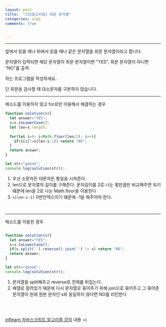 ```yaml
---
layout: post
title:  "[JS알고리즘] 회문 문자열"
categories: algo 
comments: true


---
```






---

앞에서 읽을 때나 뒤에서 읽을 때나 같은 문자열을 회문 문자열이라고 합니다.

문자열이 입력되면 해당 문자열이 회문 문자열이면 "YES", 회문 문자열이 아니면 “NO"를 출력

하는 프로그램을 작성하세요.

단 회문을 검사할 때 대소문자를 구분하지 않습니다.

---



메소드를 이용하지 않고 for로만 이용해서 해결하는 경우

~~~javascript
function solution(s){
  let answer="YES";
  s=s.toLowerCase();
  let len=s.length;
  
  for(let i=0; i<Math.floor(len/2); i++){
    if(s[i]!=s[len-i-1]) return "NO";
  }
  return answer;
}

let str="goooG";
console.log(solution(str));
~~~



1. 우선 소문자든 대문자든 통일을 시켜준다
2. len으로 문자열의 길이를 구해준다. 문자길이를 2로 나눈 몫만큼만 비교해주면 되기 떄문에 len을 2로 나눈 Math.floor을 이용한다
3. `s[len-i-1]` 0번인덱스이기 떄문에 -1을 해주어야 한다.

<br>

---

메소드를 이용한 경우

~~~javascript

function solution(s){
  let answer="YES";
  s=s.toLowerCase();
  if(s.split('').reverse().join('') != s) return "NO";
  return answer;
}

let str="goooG";
console.log(solution(str));
~~~

1. 문자열을 split해주고 reverse로 전체를 뒤집는다.
2. 배열로 잘려있기 때문에 다시 문자열로 묶어주기 위해 join으로 묶어주고 그 묶어준 문자열이 원래 원본 문자인 s와 동일하지 않다면 NO를 리턴한다

<br>

<br>

[inflearn 자바스크립트 알고리즘 강의](https://www.inflearn.com/course/%EC%9E%90%EB%B0%94%EC%8A%A4%ED%81%AC%EB%A6%BD%ED%8A%B8-%EC%95%8C%EA%B3%A0%EB%A6%AC%EC%A6%98-%EB%AC%B8%EC%A0%9C%ED%92%80%EC%9D%B4/dashboard) 내용 =)






